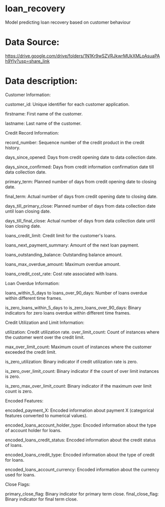 # loan_recovery
Model predicting loan recovery based on customer behaviour

# Data Source:

https://drive.google.com/drive/folders/1N1Kr9wSZVRJkwrMUkXMLoAsuaPAh9Yly?usp=share_link

# Data description:

Customer Information:

customer_id: Unique identifier for each customer application.

firstname: First name of the customer.

lastname: Last name of the customer.

Credit Record Information:

record_number: Sequence number of the credit product in the credit history.

days_since_opened: Days from credit opening date to data collection date.

days_since_confirmed: Days from credit information confirmation date till data collection date.

primary_term: Planned number of days from credit opening date to closing date.

final_term: Actual number of days from credit opening date to closing date.

days_till_primary_close: Planned number of days from data collection date until loan closing date.

days_till_final_close: Actual number of days from data collection date until loan closing date.

loans_credit_limit: Credit limit for the customer's loans.

loans_next_payment_summary: Amount of the next loan payment.

loans_outstanding_balance: Outstanding balance amount.

loans_max_overdue_amount: Maximum overdue amount.

loans_credit_cost_rate: Cost rate associated with loans.

Loan Overdue Information:

loans_within_5_days to loans_over_90_days: Number of loans overdue within different time frames.

is_zero_loans_within_5_days to is_zero_loans_over_90_days: Binary indicators for zero loans overdue within different time frames.

Credit Utilization and Limit Information:

utilization: Credit utilization rate.
over_limit_count: Count of instances where the customer went over the credit limit.

max_over_limit_count: Maximum count of instances where the customer exceeded the credit limit.

is_zero_utilization: Binary indicator if credit utilization rate is zero.

is_zero_over_limit_count: Binary indicator if the count of over limit instances is zero.

is_zero_max_over_limit_count: Binary indicator if the maximum over limit count is zero.

Encoded Features:

encoded_payment_X: Encoded information about payment X (categorical features converted to numerical values).

encoded_loans_account_holder_type: Encoded information about the type of account holder for loans.

encoded_loans_credit_status: Encoded information about the credit status of loans.

encoded_loans_credit_type: Encoded information about the type of credit for loans.

encoded_loans_account_currency: Encoded information about the currency used for loans.

Close Flags:

primary_close_flag: Binary indicator for primary term close.
final_close_flag: Binary indicator for final term close.
